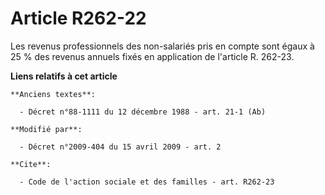 # Article R262-22

Les revenus professionnels des non-salariés pris en compte sont égaux à 25 % des revenus annuels fixés en application de
l'article R. 262-23.

**Liens relatifs à cet article**

	**Anciens textes**:

	  - Décret n°88-1111 du 12 décembre 1988 - art. 21-1 (Ab)

	**Modifié par**:

	  - Décret n°2009-404 du 15 avril 2009 - art. 2

	**Cite**:

	  - Code de l'action sociale et des familles - art. R262-23
